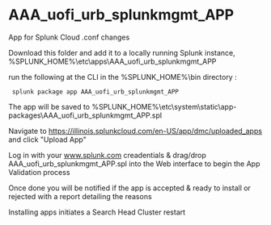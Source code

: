 # AAA_uofi_urb_splunkmgmt_APP
App for Splunk Cloud .conf changes

Download this folder and add it to a locally running Splunk instance, %SPLUNK_HOME%\etc\apps\AAA_uofi_urb_splunkmgmt_APP

run the following at the CLI in the %SPLUNK_HOME%\bin directory :

     splunk package app AAA_uofi_urb_splunkmgmt_APP
     
The app will be saved to %SPLUNK_HOME%\etc\system\static\app-packages\AAA_uofi_urb_splunkmgmt_APP.spl
 
Navigate to https://illinois.splunkcloud.com/en-US/app/dmc/uploaded_apps and click "Upload App"

Log in with your www.splunk.com creadentials & drag/drop AAA_uofi_urb_splunkmgmt_APP.spl into the Web interface to begin the App Validation process

Once done you will be notified if the app is accepted & ready to install or rejected with a report detailing the reasons

Installing apps initiates a Search Head Cluster restart
